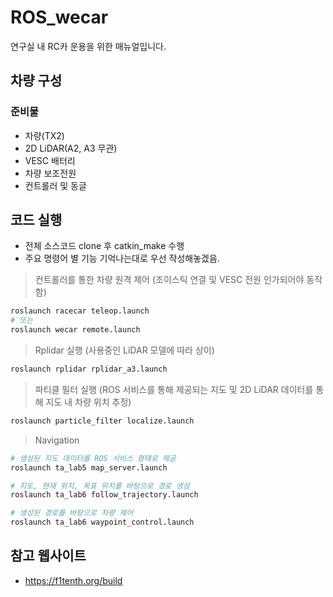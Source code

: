 # ROS_wecar

연구실 내 RC카 운용을 위한 매뉴얼입니다.

## 차량 구성

### 준비물

- 차량(TX2)
- 2D LiDAR(A2, A3 무관)
- VESC 배터리
- 차량 보조전원
- 컨트롤러 및 동글

## 코드 실행

- 전체 소스코드 clone 후 catkin_make 수행
- 주요 명령어 별 기능 기억나는대로 우선 작성해놓겠음.


> 컨트롤러를 통한 차량 원격 제어 (조이스틱 연결 및 VESC 전원 인가되어야 동작함)
```bash
roslaunch racecar teleop.launch
# 또는
roslaunch wecar remote.launch
```

> Rplidar 실행 (사용중인 LiDAR 모델에 따라 상이)
```bash
roslaunch rplidar rplidar_a3.launch
```

> 파티클 필터 실행 (ROS 서비스를 통해 제공되는 지도 및 2D LiDAR 데이터를 통해 지도 내 차량 위치 추정)
```bash
roslaunch particle_filter localize.launch
```

> Navigation
```bash
# 생성된 지도 데이터를 ROS 서비스 형태로 제공
roslaunch ta_lab5 map_server.launch

# 지도, 현재 위치, 목표 위치를 바탕으로 경로 생성
roslaunch ta_lab6 follow_trajectory.launch

# 생성된 경로를 바탕으로 차량 제어
roslaunch ta_lab6 waypoint_control.launch
```

## 참고 웹사이트

- https://f1tenth.org/build
